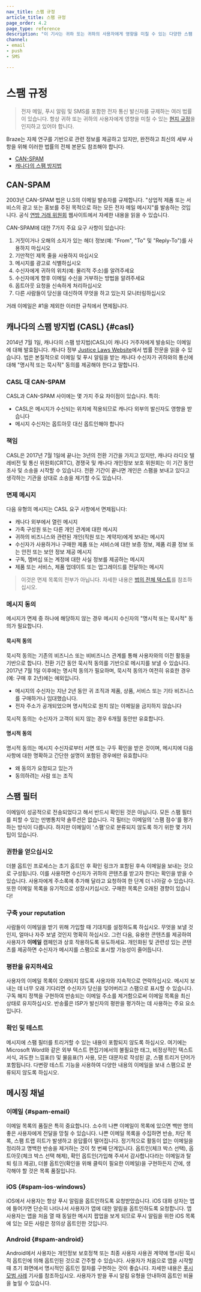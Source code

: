 ```yaml
---
nav_title: 스팸 규정
article_title: 스팸 규정
page_order: 4.2
page_type: reference
description: "이 기사는 귀하 또는 귀하의 사용자에게 영향을 미칠 수 있는 다양한 스팸 규정에 대한 요약 및 자료를 제공합니다."
channel:
- email
- push
- SMS

---
```


# 스팸 규정

> 전자 메일, 푸시 알림 및 SMS를 포함한 전자 통신 발신자를 규제하는 여러 법률이 있습니다. 항상 귀하 또는 귀하의 사용자에게 영향을 미칠 수 있는 [현지 규정][4]을 인지하고 있어야 합니다. 

Braze는 자체 연구를 기반으로 관련 정보를 제공하고 있지만, 완전하고 최신의 세부 사항을 위해 이러한 법률의 전체 본문도 참조해야 합니다.

- [CAN-SPAM][1]
- [캐나다의 스팸 방지법][2]

## CAN-SPAM

2003년 CAN-SPAM 법은 U.S의 이메일 발송자를 규제합니다. "상업적 제품 또는 서비스의 광고 또는 홍보를 주된 목적으로 하는 모든 전자 메일 메시지"를 발송하는 것입니다. 공식 [연방 거래 위원회][5] 웹사이트에서 자세한 내용을 읽을 수 있습니다.

CAN-SPAM에 대한 7가지 주요 요구 사항이 있습니다:

1. 거짓이거나 오해의 소지가 있는 헤더 정보(예: "From", "To" 및 "Reply-To")를 사용하지 마십시오
2. 기만적인 제목 줄을 사용하지 마십시오
3. 메시지를 광고로 식별하십시오
4. 수신자에게 귀하의 위치(예: 물리적 주소)를 알려주세요
5. 수신자에게 향후 이메일 수신을 거부하는 방법을 알려주세요
6. 옵트아웃 요청을 신속하게 처리하십시오
7. 다른 사람들이 당신을 대신하여 무엇을 하고 있는지 모니터링하십시오

거래 이메일은 #1을 제외한 이러한 규칙에서 면제됩니다.

## 캐나다의 스팸 방지법 (CASL) {#casl}

2014년 7월 1일, 캐나다의 스팸 방지법(CASL)이 캐나다 거주자에게 발송되는 이메일에 대해 발효됩니다. 캐나다 정부 [Justice Laws Website][3]에서 법률 전문을 읽을 수 있습니다. 법은 본질적으로 이메일 및 푸시 알림을 받는 캐나다 수신자가 귀하와의 통신에 대해 "명시적 또는 묵시적" 동의를 제공해야 한다고 말합니다.

### CASL 대 CAN-SPAM

CASL과 CAN-SPAM 사이에는 몇 가지 주요 차이점이 있습니다. 특히:

- CASL은 메시지가 수신되는 위치에 적용되므로 캐나다 외부의 발신자도 영향을 받습니다
- 메시지 수신자는 옵트아웃 대신 옵트인해야 합니다

### 책임

CASL은 2017년 7월 1일에 끝나는 3년의 전환 기간을 가지고 있지만, 캐나다 라디오 텔레비전 및 통신 위원회(CRTC), 경쟁국 및 캐나다 개인정보 보호 위원회는 이 기간 동안 조사 및 소송을 시작할 수 있습니다. 전환 기간이 끝나면 개인은 스팸을 보내고 있다고 생각하는 기관을 상대로 소송을 제기할 수도 있습니다.

### 면제 메시지

다음 유형의 메시지는 CASL 요구 사항에서 면제됩니다:

- 캐나다 외부에서 열린 메시지
- 가족 구성원 또는 다른 개인 관계에 대한 메시지
- 귀하의 비즈니스와 관련된 개인(직원 또는 계약자)에게 보내는 메시지
- 수신자가 사용하거나 구매한 제품 또는 서비스에 대한 보증 정보, 제품 리콜 정보 또는 안전 또는 보안 정보 제공 메시지
- 구독, 멤버십 또는 계정에 대한 사실 정보를 제공하는 메시지
- 제품 또는 서비스, 제품 업데이트 또는 업그레이드를 전달하는 메시지

>  이것은 면제 목록의 전부가 아닙니다. 자세한 내용은 [법의 전체 텍스트][3]를 참조하십시오.

### 메시지 동의

메시지가 면제 중 하나에 해당하지 않는 경우 메시지 수신자의 "명시적 또는 묵시적" 동의가 필요합니다.

#### 묵시적 동의

묵시적 동의는 기존의 비즈니스 또는 비비즈니스 관계를 통해 사용자와의 이전 활동을 기반으로 합니다. 전환 기간 동안 묵시적 동의를 기반으로 메시지를 보낼 수 있습니다. 2017년 7월 1일 이후에는 명시적 동의가 필요하며, 묵시적 동의가 여전히 유효한 경우(예: 구매 후 2년)에는 예외입니다.

- 메시지의 수신자는 지난 2년 동안 귀 조직과 제품, 상품, 서비스 또는 기타 비즈니스를 구매하거나 임대했습니다.
- 전자 주소가 공개되었으며 명시적으로 원치 않는 이메일을 금지하지 않습니다

묵시적 동의는 수신자가 고객이 되지 않는 경우 6개월 동안만 유효합니다.

#### 명시적 동의

명시적 동의는 메시지 수신자로부터 서면 또는 구두 확인을 받은 것이며, 메시지에 다음 사항에 대한 명확하고 간단한 설명이 포함된 경우에만 유효합니다:

- 왜 동의가 요청되고 있는가
- 동의하려는 사람 또는 조직

## 스팸 필터

이메일이 성공적으로 전송되었다고 해서 반드시 확인된 것은 아닙니다. 모든 스팸 필터를 피할 수 있는 만병통치약 솔루션은 없습니다. 각 필터는 이메일의 '스팸 점수'를 평가하는 방식이 다릅니다. 하지만 이메일이 '스팸'으로 분류되지 않도록 하기 위한 몇 가지 팁이 있습니다.

### 권한을 얻으십시오

더블 옵트인 프로세스는 초기 옵트인 후 확인 링크가 포함된 후속 이메일을 보내는 것으로 구성됩니다. 이를 사용하면 수신자가 귀하의 콘텐츠를 받고자 한다는 확인을 받을 수 있습니다. 사용자에게 주소록에 추가해 달라고 요청하여 한 단계 더 나아갈 수 있습니다. 또한 이메일 목록을 유기적으로 성장시키십시오. 구매한 목록은 오래된 경향이 있습니다!


### 구축 your reputation

사람들이 이메일을 받기 위해 가입할 때 기대치를 설정하도록 하십시오. 무엇을 보낼 것인지, 얼마나 자주 보낼 것인지 명확히 하십시오. 그런 다음, 유용한 콘텐츠를 제공하여 사용자가 <b>이메일</b> 캠페인과 상호 작용하도록 유도하세요. 개인화된 및 관련성 있는 콘텐츠를 제공하면 수신자가 메시지를 스팸으로 표시할 가능성이 줄어듭니다.

### 평판을 유지하세요

사용자의 이메일 목록이 오래되지 않도록 사용자와 지속적으로 연락하십시오. 메시지 보내는 데 너무 오래 기다리면 수신자가 당신을 잊어버리고 스팸으로 표시할 수 있습니다. 구독 해지 정책을 구현하여 반송되는 이메일 주소를 제거함으로써 이메일 목록을 최신 상태로 유지하십시오. 반송률은 ISP가 발신자의 평판을 평가하는 데 사용하는 주요 요소입니다.

### 확인 및 테스트

메시지에 스팸 필터를 트리거할 수 있는 내용이 포함되지 않도록 하십시오. 여기에는 Microsoft Word와 같은 외부 텍스트 편집기에서의 불필요한 태그, 비정상적인 텍스트 서식, 과도한 느낌표(!) 및 물음표(?) 사용, 모든 대문자로 작성된 글, 스팸 트리거 단어가 포함됩니다. 다변량 테스트 기능을 사용하여 다양한 내용의 이메일을 보내 스팸으로 분류되지 않도록 하십시오.

## 메시징 채널

### 이메일 {#spam-email}

이메일 목록의 품질은 특히 중요합니다.  소수의 나쁜 이메일이 목록에 있으면 백만 명의 좋은 사용자에게 전달을 망칠 수 있습니다. 나쁜 이메일 목록을 수집하면 반송, 차단 목록, 스팸 트랩 히트가 발생하고 응답률이 떨어집니다. 정기적으로 활동이 없는 이메일을 정리하고 명백한 반송을 제거하는 것이 첫 번째 단계입니다. 옵트인(체크 박스 선택), 옵트아웃(체크 박스 선택 해제), 확인 옵트인(가입해 주셔서 감사합니다라는 이메일과 탈퇴 링크 제공), 더블 옵트인(확인을 위해 클릭이 필요한 이메일)을 구현하든지 간에, 생각해야 할 것은 목록 품질입니다.

### iOS {#spam-ios-windows}

iOS에서 사용자는 항상 푸시 알림을 옵트인하도록 요청받았습니다. iOS 대화 상자는 앱에 들어가면 단순히 나타나서 사용자가 앱에 대한 알림을 옵트인하도록 요청합니다. 앱 사용자는 앱을 처음 열 때 동일한 메시지 팝업을 보게 되므로 푸시 알림을 위한 iOS 목록에 있는 모든 사람은 정의상 옵트인한 것입니다.

### Android {#spam-android}

Android에서 사용자는 개인정보 보호정책 또는 최종 사용자 사용권 계약에 명시된 묵시적 옵트인에 의해 옵트인된 것으로 간주할 수 있습니다. 사용자가 처음으로 앱을 시작할 때 초기 화면에서 명시적인 옵트인 절차를 구현하는 것이 좋습니다. 자세한 내용은 [푸시 모범 사례][6] 기사를 참조하십시오. 사용자가 받을 푸시 알림 유형을 안내하여 옵트인 비율을 높일 수 있습니다.

[1]: #can-spam
[2]: #casl
[3]: http://laws-lois.justice.gc.ca/eng/annualstatutes/2010_23/FullText.html
[4]: https://en.wikipedia.org/wiki/Email_spam_legislation_by_country "위키백과: 이메일 스팸 관련 법률 국가별 현황"
[5]: http://www.business.ftc.gov/documents/bus61-can-spam-act-compliance-guide-business "CAN-SPAM 법: 비즈니스 준수를 위한 가이드"
[6]: {{site.baseurl}}/user_guide/message_building_by_channel/push/best_practices/
